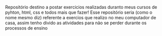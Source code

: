 Repositório destino a postar exercicios realizadas duranto meus cursos de pyhton, html, css e todos mais que fazer! Esse repositório seria (como o nome mesmo diz) referente a exercios que realizo no meu computador de casa, assim tenho divido as atividades para não se perder durante os processos de ensino